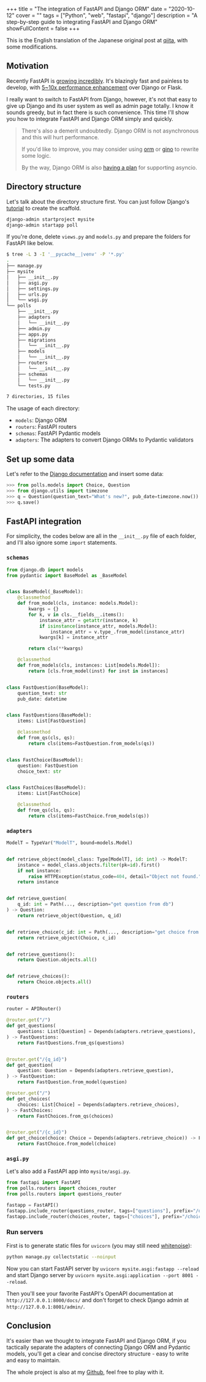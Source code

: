 +++
title = "The integration of FastAPI and Django ORM"
date = "2020-10-12"
cover = ""
tags = ["Python", "web", "fastapi", "django"]
description = "A step-by-step guide to integrating FastAPI and Django ORM"
showFullContent = false
+++

This is the English translation of the Japanese original post at [qiita](https://qiita.com/kigawas/items/80e48ccce98a35f65fff), with some modifications.

## Motivation

Recently FastAPI is [growing incredibly](https://star-history.t9t.io/#tiangolo/fastapi). It's blazingly fast and painless to develop, with [5~10x performance enhancement](https://www.techempower.com/benchmarks/#section=data-r19&hw=ph&test=fortune&l=zijzen-1r) over Django or Flask.

I really want to switch to FastAPI from Django, however, it's not that easy to give up Django and its user system as well as admin page totally. I know it sounds greedy, but in fact there is such convenience. This time I'll show you how to integrate FastAPI and Django ORM simply and quickly.

> There's also a demerit undoubtedly. Django ORM is not asynchronous and this will hurt performance.
>
> If you'd like to improve, you may consider using [orm](https://github.com/encode/orm) or [gino](https://github.com/python-gino/gino) to rewrite some logic.
>
> By the way, Django ORM is also [having a plan](https://docs.djangoproject.com/en/3.1/topics/async/) for supporting asyncio.

## Directory structure

Let's talk about the directory structure first. You can just follow Django's [tutorial](https://docs.djangoproject.com/en/3.1/intro/tutorial01/) to create the scaffold.

```bash
django-admin startproject mysite
django-admin startapp poll
```

If you're done, delete `views.py` and `models.py` and prepare the folders for FastAPI like below.

```bash
$ tree -L 3 -I '__pycache__|venv' -P '*.py'
.
├── manage.py
├── mysite
│   ├── __init__.py
│   ├── asgi.py
│   ├── settings.py
│   ├── urls.py
│   └── wsgi.py
└── polls
    ├── __init__.py
    ├── adapters
    │   └── __init__.py
    ├── admin.py
    ├── apps.py
    ├── migrations
    │   └── __init__.py
    ├── models
    │   └── __init__.py
    ├── routers
    │   └── __init__.py
    ├── schemas
    │   └── __init__.py
    └── tests.py

7 directories, 15 files
```

The usage of each directory:

- `models`: Django ORM
- `routers`: FastAPI routers
- `schemas`: FastAPI Pydantic models
- `adapters`: The adapters to convert Django ORMs to Pydantic validators

## Set up some data

Let's refer to the [Django documentation](https://docs.djangoproject.com/en/3.1/intro/tutorial02/) and insert some data:

```python
>>> from polls.models import Choice, Question
>>> from django.utils import timezone
>>> q = Question(question_text="What's new?", pub_date=timezone.now())
>>> q.save()
```

## FastAPI integration

For simplicity, the codes below are all in the `__init__.py` file of each folder, and I'll also ignore some `import` statements.

### `schemas`

```python
from django.db import models
from pydantic import BaseModel as _BaseModel


class BaseModel(_BaseModel):
    @classmethod
    def from_model(cls, instance: models.Model):
        kwargs = {}
        for k, v in cls.__fields__.items():
            instance_attr = getattr(instance, k)
            if isinstance(instance_attr, models.Model):
                instance_attr = v.type_.from_model(instance_attr)
            kwargs[k] = instance_attr

        return cls(**kwargs)

    @classmethod
    def from_models(cls, instances: List[models.Model]):
        return [cls.from_model(inst) for inst in instances]


class FastQuestion(BaseModel):
    question_text: str
    pub_date: datetime


class FastQuestions(BaseModel):
    items: List[FastQuestion]

    @classmethod
    def from_qs(cls, qs):
        return cls(items=FastQuestion.from_models(qs))


class FastChoice(BaseModel):
    question: FastQuestion
    choice_text: str


class FastChoices(BaseModel):
    items: List[FastChoice]

    @classmethod
    def from_qs(cls, qs):
        return cls(items=FastChoice.from_models(qs))
```

### `adapters`

```python
ModelT = TypeVar("ModelT", bound=models.Model)


def retrieve_object(model_class: Type[ModelT], id: int) -> ModelT:
    instance = model_class.objects.filter(pk=id).first()
    if not instance:
        raise HTTPException(status_code=404, detail="Object not found.")
    return instance


def retrieve_question(
    q_id: int = Path(..., description="get question from db")
) -> Question:
    return retrieve_object(Question, q_id)


def retrieve_choice(c_id: int = Path(..., description="get choice from db")):
    return retrieve_object(Choice, c_id)


def retrieve_questions():
    return Question.objects.all()


def retrieve_choices():
    return Choice.objects.all()
```

### `routers`

```python
router = APIRouter()

@router.get("/")
def get_questions(
    questions: List[Question] = Depends(adapters.retrieve_questions),
) -> FastQuestions:
    return FastQuestions.from_qs(questions)


@router.get("/{q_id}")
def get_question(
    question: Question = Depends(adapters.retrieve_question),
) -> FastQuestion:
    return FastQuestion.from_model(question)

@router.get("/")
def get_choices(
    choices: List[Choice] = Depends(adapters.retrieve_choices),
) -> FastChoices:
    return FastChoices.from_qs(choices)


@router.get("/{c_id}")
def get_choice(choice: Choice = Depends(adapters.retrieve_choice)) -> FastChoice:
    return FastChoice.from_model(choice)
```

### `asgi.py`

Let's also add a FastAPI app into `mysite/asgi.py`.

```python
from fastapi import FastAPI
from polls.routers import choices_router
from polls.routers import questions_router

fastapp = FastAPI()
fastapp.include_router(questions_router, tags=["questions"], prefix="/question")
fastapp.include_router(choices_router, tags=["choices"], prefix="/choice")
```

### Run servers

First is to generate static files for `uvicorn` (you may still need [whitenoise](https://whitenoise.evans.io/en/stable/)):

```bash
python manage.py collectstatic --noinput
```

Now you can start FastAPI server by `uvicorn mysite.asgi:fastapp --reload` and start Django server by `uvicorn mysite.asgi:application --port 8001 --reload`.

Then you'll see your favorite FastAPI's OpenAPI documentation at `http://127.0.0.1:8000/docs/` and don't forget to check Django admin at `http://127.0.0.1:8001/admin/`.

## Conclusion

It's easier than we thought to integrate FastAPI and Django ORM, if you tactically separate the adapters of connecting Django ORM and Pydantic models, you'll get a clear and concise directory structure - easy to write and easy to maintain.

The whole project is also at my [Github](https://github.com/kigawas/fastapi-django), feel free to play with it.
